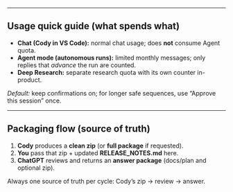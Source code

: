 

---
## Usage quick guide (what spends what)

- **Chat (Cody in VS Code):** normal chat usage; does **not** consume Agent quota.
- **Agent mode (autonomous runs):** limited monthly messages; only replies that *advance* the run are counted.
- **Deep Research:** separate research quota with its own counter in-product.

*Default:* keep confirmations on; for longer safe sequences, use “Approve this session” once.


---
## Packaging flow (source of truth)

1) **Cody** produces a **clean zip** (or **full package** if requested).
2) **You** pass that zip + updated **RELEASE_NOTES.md** here.
3) **ChatGPT** reviews and returns an **answer package** (docs/plan and optional zip).

Always one source of truth per cycle: Cody’s zip → review → answer.
